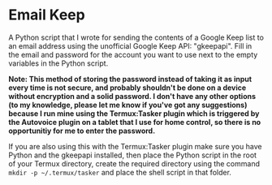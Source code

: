 # Email Keep

A Python script that I wrote for sending the contents of a Google Keep list to an email address using the unofficial Google Keep API: "gkeepapi". Fill in the email and password for the account you want to use next to the empty variables in the Python script.

**Note: This method of storing the password instead of taking it as input every time is not secure, and probably shouldn't be done on a device without encryption and a solid password. I don't have any other options (to my knowledge, please let me know if you've got any suggestions) because I run mine using the Termux:Tasker plugin which is triggered by the Autovoice plugin on a tablet that I use for home control, so there is no opportunitiy for me to enter the password.**

If you are also using this with the Termux:Tasker plugin make sure you have Python and the gkeepapi installed, then place the Python script in the root of your Termux directory, create the required directory using  the command `mkdir -p ~/.termux/tasker` and place the shell script in that folder.
